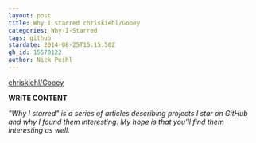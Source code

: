 ```yaml
---
layout: post
title: Why I starred chriskiehl/Gooey
categories: Why-I-Starred
tags: github
stardate: 2014-08-25T15:15:50Z
gh_id: 15570122
author: Nick Peihl
---
```


[chriskiehl/Gooey](star.repo.html_url)

**WRITE CONTENT**

*"Why I starred" is a series of articles describing projects I star on GitHub and why I found them interesting. My hope is that you'll find them interesting as well.*

